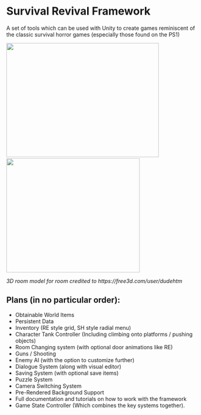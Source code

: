 <h1>Survival Revival Framework</h1>
<p>A set of tools which can be used with Unity to create games reminiscent of the classic survival horror games (especially those found on the PS1)</p>
<p><img src="https://i.ibb.co/4jqbMXs/Screenshot-2022-08-17-211927.png" width="400" height="300" /> <img src="https://ibb.co/XzQnpKy" alt="" /><img src="https://i.ibb.co/NTHP3rX/Screenshot-2022-08-17-212850.png" alt="" width="350" height="300" /></p>
<p><em>3D room model for room credited to https://free3d.com/user/dudehtm</em></p>
<h2>Plans (in no particular order):</h2>
<ul>
<li>Obtainable World Items</li>
<li>Persistent Data</li>
<li>Inventory (RE style grid, SH style radial menu)</li>
<li>Character Tank Controller (Including climbing onto platforms / pushing objects)</li>
<li>Room Changing system (with optional door animations like RE)</li>
<li>Guns / Shooting</li>
<li>Enemy AI (with the option to customize further)</li>
<li>Dialogue System (along with visual editor)</li>
<li>Saving System (with optional save items)</li>
<li>Puzzle System</li>
<li>Camera Switching System</li>
<li>Pre-Rendered Background Support</li>
<li>Full documentation and tutorials on how to work with the framework</li>
<li>Game State Controller (Which combines the key systems together).</li>
</ul>
